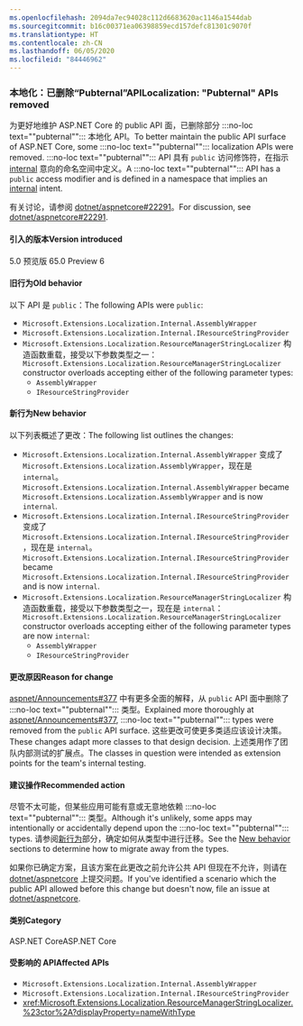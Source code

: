```yaml
---
ms.openlocfilehash: 2094da7ec94028c112d6683620ac1146a1544dab
ms.sourcegitcommit: b16c00371ea06398859ecd157defc81301c9070f
ms.translationtype: HT
ms.contentlocale: zh-CN
ms.lasthandoff: 06/05/2020
ms.locfileid: "84446962"
---
```

### <a name="localization-pubternal-apis-removed"></a><span data-ttu-id="d4cce-101">本地化：已删除“Pubternal”API</span><span class="sxs-lookup"><span data-stu-id="d4cce-101">Localization: "Pubternal" APIs removed</span></span>

<span data-ttu-id="d4cce-102">为更好地维护 ASP.NET Core 的 public API 面，已删除部分 :::no-loc text="\"pubternal\""::: 本地化 API。</span><span class="sxs-lookup"><span data-stu-id="d4cce-102">To better maintain the public API surface of ASP.NET Core, some :::no-loc text="\"pubternal\""::: localization APIs were removed.</span></span> <span data-ttu-id="d4cce-103">:::no-loc text="\"pubternal\""::: API 具有 `public` 访问修饰符，在指示 [internal](/dotnet/csharp/language-reference/keywords/internal) 意向的命名空间中定义。</span><span class="sxs-lookup"><span data-stu-id="d4cce-103">A :::no-loc text="\"pubternal\""::: API has a `public` access modifier and is defined in a namespace that implies an [internal](/dotnet/csharp/language-reference/keywords/internal) intent.</span></span>

<span data-ttu-id="d4cce-104">有关讨论，请参阅 [dotnet/aspnetcore#22291](https://github.com/dotnet/aspnetcore/issues/22291)。</span><span class="sxs-lookup"><span data-stu-id="d4cce-104">For discussion, see [dotnet/aspnetcore#22291](https://github.com/dotnet/aspnetcore/issues/22291).</span></span>

#### <a name="version-introduced"></a><span data-ttu-id="d4cce-105">引入的版本</span><span class="sxs-lookup"><span data-stu-id="d4cce-105">Version introduced</span></span>

<span data-ttu-id="d4cce-106">5.0 预览版 6</span><span class="sxs-lookup"><span data-stu-id="d4cce-106">5.0 Preview 6</span></span>

#### <a name="old-behavior"></a><span data-ttu-id="d4cce-107">旧行为</span><span class="sxs-lookup"><span data-stu-id="d4cce-107">Old behavior</span></span>

<span data-ttu-id="d4cce-108">以下 API 是 `public`：</span><span class="sxs-lookup"><span data-stu-id="d4cce-108">The following APIs were `public`:</span></span>

- `Microsoft.Extensions.Localization.Internal.AssemblyWrapper`
- `Microsoft.Extensions.Localization.Internal.IResourceStringProvider`
- <span data-ttu-id="d4cce-109">`Microsoft.Extensions.Localization.ResourceManagerStringLocalizer` 构造函数重载，接受以下参数类型之一：</span><span class="sxs-lookup"><span data-stu-id="d4cce-109">`Microsoft.Extensions.Localization.ResourceManagerStringLocalizer` constructor overloads accepting either of the following parameter types:</span></span>
  - `AssemblyWrapper`
  - `IResourceStringProvider`

#### <a name="new-behavior"></a><span data-ttu-id="d4cce-110">新行为</span><span class="sxs-lookup"><span data-stu-id="d4cce-110">New behavior</span></span>

<span data-ttu-id="d4cce-111">以下列表概述了更改：</span><span class="sxs-lookup"><span data-stu-id="d4cce-111">The following list outlines the changes:</span></span>

- <span data-ttu-id="d4cce-112">`Microsoft.Extensions.Localization.Internal.AssemblyWrapper` 变成了 `Microsoft.Extensions.Localization.AssemblyWrapper`，现在是 `internal`。</span><span class="sxs-lookup"><span data-stu-id="d4cce-112">`Microsoft.Extensions.Localization.Internal.AssemblyWrapper` became `Microsoft.Extensions.Localization.AssemblyWrapper` and is now `internal`.</span></span>
- <span data-ttu-id="d4cce-113">`Microsoft.Extensions.Localization.Internal.IResourceStringProvider` 变成了 `Microsoft.Extensions.Localization.Internal.IResourceStringProvider`，现在是 `internal`。</span><span class="sxs-lookup"><span data-stu-id="d4cce-113">`Microsoft.Extensions.Localization.Internal.IResourceStringProvider` became `Microsoft.Extensions.Localization.Internal.IResourceStringProvider` and is now `internal`.</span></span>
- <span data-ttu-id="d4cce-114">`Microsoft.Extensions.Localization.ResourceManagerStringLocalizer` 构造函数重载，接受以下参数类型之一，现在是 `internal`：</span><span class="sxs-lookup"><span data-stu-id="d4cce-114">`Microsoft.Extensions.Localization.ResourceManagerStringLocalizer` constructor overloads accepting either of the following parameter types are now `internal`:</span></span>
  - `AssemblyWrapper`
  - `IResourceStringProvider`

#### <a name="reason-for-change"></a><span data-ttu-id="d4cce-115">更改原因</span><span class="sxs-lookup"><span data-stu-id="d4cce-115">Reason for change</span></span>

<span data-ttu-id="d4cce-116">[aspnet/Announcements#377](https://github.com/aspnet/Announcements/issues/377#issue-473651882) 中有更多全面的解释，从 `public` API 面中删除了 :::no-loc text="\"pubternal\""::: 类型。</span><span class="sxs-lookup"><span data-stu-id="d4cce-116">Explained more thoroughly at [aspnet/Announcements#377](https://github.com/aspnet/Announcements/issues/377#issue-473651882), :::no-loc text="\"pubternal\""::: types were removed from the `public` API surface.</span></span> <span data-ttu-id="d4cce-117">这些更改可使更多类适应该设计决策。</span><span class="sxs-lookup"><span data-stu-id="d4cce-117">These changes adapt more classes to that design decision.</span></span> <span data-ttu-id="d4cce-118">上述类用作了团队内部测试的扩展点。</span><span class="sxs-lookup"><span data-stu-id="d4cce-118">The classes in question were intended as extension points for the team's internal testing.</span></span>

#### <a name="recommended-action"></a><span data-ttu-id="d4cce-119">建议操作</span><span class="sxs-lookup"><span data-stu-id="d4cce-119">Recommended action</span></span>

<span data-ttu-id="d4cce-120">尽管不太可能，但某些应用可能有意或无意地依赖 :::no-loc text="\"pubternal\""::: 类型。</span><span class="sxs-lookup"><span data-stu-id="d4cce-120">Although it's unlikely, some apps may intentionally or accidentally depend upon the :::no-loc text="\"pubternal\""::: types.</span></span> <span data-ttu-id="d4cce-121">请参阅[新行为](#new-behavior)部分，确定如何从类型中进行迁移。</span><span class="sxs-lookup"><span data-stu-id="d4cce-121">See the [New behavior](#new-behavior) sections to determine how to migrate away from the types.</span></span>

<span data-ttu-id="d4cce-122">如果你已确定方案，且该方案在此更改之前允许公共 API 但现在不允许，则请在 [dotnet/aspnetcore](https://github.com/dotnet/aspnetcore/issues) 上提交问题。</span><span class="sxs-lookup"><span data-stu-id="d4cce-122">If you've identified a scenario which the public API allowed before this change but doesn't now, file an issue at [dotnet/aspnetcore](https://github.com/dotnet/aspnetcore/issues).</span></span>

#### <a name="category"></a><span data-ttu-id="d4cce-123">类别</span><span class="sxs-lookup"><span data-stu-id="d4cce-123">Category</span></span>

<span data-ttu-id="d4cce-124">ASP.NET Core</span><span class="sxs-lookup"><span data-stu-id="d4cce-124">ASP.NET Core</span></span>

#### <a name="affected-apis"></a><span data-ttu-id="d4cce-125">受影响的 API</span><span class="sxs-lookup"><span data-stu-id="d4cce-125">Affected APIs</span></span>

- `Microsoft.Extensions.Localization.Internal.AssemblyWrapper`
- `Microsoft.Extensions.Localization.Internal.IResourceStringProvider`
- <xref:Microsoft.Extensions.Localization.ResourceManagerStringLocalizer.%23ctor%2A?displayProperty=nameWithType>

<!--

#### Affected APIs

- `T:Microsoft.Extensions.Localization.Internal.AssemblyWrapper`
- `T:Microsoft.Extensions.Localization.Internal.IResourceStringProvider`
- `Overload:Microsoft.Extensions.Localization.ResourceManagerStringLocalizer.#ctor`

-->

